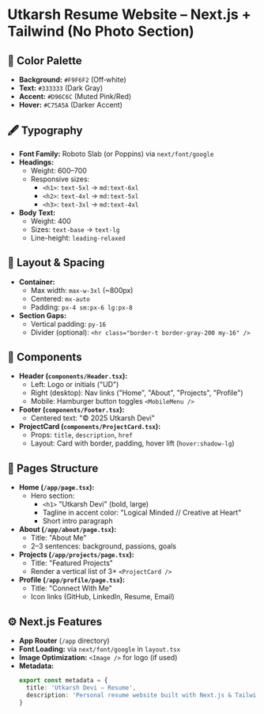 # Utkarsh Resume Website – Next.js + Tailwind (No Photo Section)

## 🎨 Color Palette
- **Background:** `#F9F6F2` (Off‑white)  
- **Text:** `#333333` (Dark Gray)  
- **Accent:** `#D96C6C` (Muted Pink/Red)  
- **Hover:** `#C75A5A` (Darker Accent)

## 🖋️ Typography
- **Font Family:** Roboto Slab (or Poppins) via `next/font/google`  
- **Headings:**  
  - Weight: 600–700  
  - Responsive sizes:  
    - `<h1>`: `text-5xl` → `md:text-6xl`  
    - `<h2>`: `text-4xl` → `md:text-5xl`  
    - `<h3>`: `text-3xl` → `md:text-4xl`  
- **Body Text:**  
  - Weight: 400  
  - Sizes: `text-base` → `text-lg`  
  - Line-height: `leading-relaxed`

## 📐 Layout & Spacing
- **Container:**  
  - Max width: `max-w-3xl` (~800px)  
  - Centered: `mx-auto`  
  - Padding: `px-4 sm:px-6 lg:px-8`  
- **Section Gaps:**  
  - Vertical padding: `py-16`  
  - Divider (optional): `<hr class="border-t border-gray-200 my-16" />`

## 🧩 Components
- **Header (`components/Header.tsx`):**  
  - Left: Logo or initials ("UD")  
  - Right (desktop): Nav links ("Home", "About", "Projects", "Profile")  
  - Mobile: Hamburger button toggles `<MobileMenu />`  
- **Footer (`components/Footer.tsx`):**  
  - Centered text: "© 2025 Utkarsh Devi"  
- **ProjectCard (`components/ProjectCard.tsx`):**  
  - Props: `title`, `description`, `href`  
  - Layout: Card with border, padding, hover lift (`hover:shadow-lg`)

## 📄 Pages Structure
- **Home (`/app/page.tsx`):**  
  - Hero section:  
    - `<h1>` "Utkarsh Devi" (bold, large)  
    - Tagline in accent color: "Logical Minded // Creative at Heart"  
    - Short intro paragraph
- **About (`/app/about/page.tsx`):**  
  - Title: "About Me"  
  - 2–3 sentences: background, passions, goals  
- **Projects (`/app/projects/page.tsx`):**  
  - Title: "Featured Projects"  
  - Render a vertical list of 3+ `<ProjectCard />`
- **Profile (`/app/profile/page.tsx`):**  
  - Title: "Connect With Me"  
  - Icon links (GitHub, LinkedIn, Resume, Email)

## ⚙️ Next.js Features
- **App Router** (`/app` directory)  
- **Font Loading:** via `next/font/google` in `layout.tsx`  
- **Image Optimization:** `<Image />` for logo (if used)  
- **Metadata:**  
  ```ts
  export const metadata = {
    title: 'Utkarsh Devi – Resume',
    description: 'Personal resume website built with Next.js & Tailwind CSS'
  }
  ```
